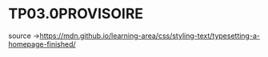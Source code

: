 # TP03.0PROVISOIRE
source  ->https://mdn.github.io/learning-area/css/styling-text/typesetting-a-homepage-finished/
